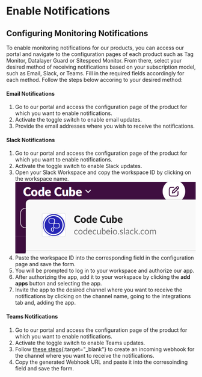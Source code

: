 # Enable Notifications

## Configuring Monitoring Notifications
To enable monitoring notifications for our products, you can access our portal and navigate to the configuration pages of each product such as Tag Monitor, Datalayer Guard or Sitespeed Monitor. From there, select your desired method of receiving notifications based on your subscription model, such as Email, Slack, or Teams. Fill in the required fields accordingly for each method.
Follow the steps below accoring to your desired method:

#### **Email Notifications**
1. Go to our portal and access the configuration page of the product for which you want to enable notifications.
2. Activate the toggle switch to enable email updates.
3. Provide the email addresses where you wish to receive the notifications.


#### **Slack Notifications**
1. Go to our portal and access the configuration page of the product for which you want to enable notifications.
2. Activate the toggle switch to enable Slack updates.
3. Open your Slack Workspace and copy the workspace ID by clicking on the workspace name. 
![workspace ID](../images/workspace-id.png)
4. Paste the workspace ID into the corresponding field in the configuration page and save the form.
5. You will be prompted to log in to your workspace and authorize our app.
6. After authorizing the app, add it to your workspace by clicking the **add apps** button and selecting the app.
7. Invite the app to the desired channel where you want to receive the notifications by clicking on the channel name, going to the integrations tab and, adding the app.


#### **Teams Notifications**
1. Go to our portal and access the configuration page of the product for which you want to enable notifications.
2. Activate the toggle switch to enable Teams updates.
3. Follow [these steps](https://learn.microsoft.com/en-us/microsoftteams/platform/webhooks-and-connectors/how-to/add-incoming-webhook?tabs=dotnet){:target="_blank"} to create an incoming webhook for the channel where you want to receive the notifications.
4. Copy the generated Webhook URL and paste it into the corresoinding field and save the form.